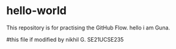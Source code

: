 # hello-world
This repository is for practising the GitHub Flow.
hello i am Guna.



#this file if modified by nikhil G. SE21UCSE235
